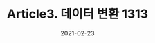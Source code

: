 ---
title:  "Article3. 데이터 변환 1313"

categories:
  - 빅데이터 분석 기사
tags: 
  - Part1. 빅데이터 분석 기획
  - Chapter3. 데이터 수집 및 저장 계획
  - Section1. 데이터 수집 및 전환
  - Article3. 데이터 변환

toc: true
toc_sticky: true
 
date: 2021-02-23
last_modified_at: 2021-02-25
---